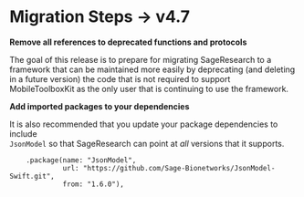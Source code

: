 #  Migration Steps -> v4.7

**Remove all references to deprecated functions and protocols**

The goal of this release is to prepare for migrating SageResearch to a framework 
that can be maintained more easily by deprecating (and deleting in a future version)
the code that is not required to support MobileToolboxKit as the only user that 
is continuing to use the framework.

**Add imported packages to your dependencies**

It is also recommended that you update your package dependencies to include  
`JsonModel` so that SageResearch can point at *all* versions that it supports.

```
    .package(name: "JsonModel",
             url: "https://github.com/Sage-Bionetworks/JsonModel-Swift.git",
             from: "1.6.0"),
```
